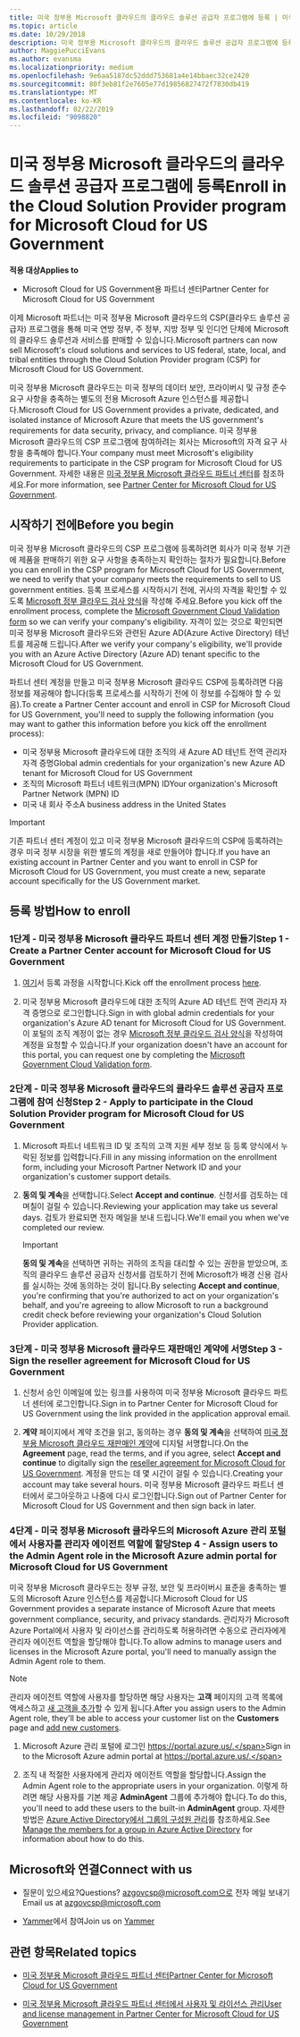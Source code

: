 ```yaml
---
title: 미국 정부용 Microsoft 클라우드의 클라우드 솔루션 공급자 프로그램에 등록 | 미국 정부용 Microsoft 클라우드 파트너 센터
ms.topic: article
ms.date: 10/29/2018
description: 미국 정부용 Microsoft 클라우드의 클라우드 솔루션 공급자 프로그램에 등록하기 전에 CSP 프로그램 요구 사항에 대해 자세히 알아보세요.
author: MaggiePucciEvans
ms.author: evansma
ms.localizationpriority: medium
ms.openlocfilehash: 9e6aa5187dc52ddd753681a4e14bbaec32ce2420
ms.sourcegitcommit: 80f3eb81f2e7605e77d19856827472f7830db419
ms.translationtype: MT
ms.contentlocale: ko-KR
ms.lasthandoff: 02/22/2019
ms.locfileid: "9098820"
---
```

# <a name="enroll-in-the-cloud-solution-provider-program-for-microsoft-cloud-for-us-government"></a><span data-ttu-id="d43c7-103">미국 정부용 Microsoft 클라우드의 클라우드 솔루션 공급자 프로그램에 등록</span><span class="sxs-lookup"><span data-stu-id="d43c7-103">Enroll in the Cloud Solution Provider program for Microsoft Cloud for US Government</span></span>

**<span data-ttu-id="d43c7-104">적용 대상</span><span class="sxs-lookup"><span data-stu-id="d43c7-104">Applies to</span></span>**

-  <span data-ttu-id="d43c7-105">Microsoft Cloud for US Government용 파트너 센터</span><span class="sxs-lookup"><span data-stu-id="d43c7-105">Partner Center for Microsoft Cloud for US Government</span></span>

<span data-ttu-id="d43c7-106">이제 Microsoft 파트너는 미국 정부용 Microsoft 클라우드의 CSP(클라우드 솔루션 공급자) 프로그램을 통해 미국 연방 정부, 주 정부, 지방 정부 및 인디언 단체에 Microsoft의 클라우드 솔루션과 서비스를 판매할 수 있습니다.</span><span class="sxs-lookup"><span data-stu-id="d43c7-106">Microsoft partners can now sell Microsoft's cloud solutions and services to US federal, state, local, and tribal entities through the Cloud Solution Provider program (CSP) for Microsoft Cloud for US Government.</span></span> 

<span data-ttu-id="d43c7-107">미국 정부용 Microsoft 클라우드는 미국 정부의 데이터 보안, 프라이버시 및 규정 준수 요구 사항을 충족하는 별도의 전용 Microsoft Azure 인스턴스를 제공합니다.</span><span class="sxs-lookup"><span data-stu-id="d43c7-107">Microsoft Cloud for US Government provides a private, dedicated, and isolated instance of Microsoft Azure that meets the US government's requirements for data security, privacy, and compliance.</span></span> <span data-ttu-id="d43c7-108">미국 정부용 Microsoft 클라우드의 CSP 프로그램에 참여하려는 회사는 Microsoft의 자격 요구 사항을 충족해야 합니다.</span><span class="sxs-lookup"><span data-stu-id="d43c7-108">Your company must meet Microsoft's eligibility requirements to participate in the CSP program for Microsoft Cloud for US Government.</span></span> <span data-ttu-id="d43c7-109">자세한 내용은 [미국 정부용 Microsoft 클라우드 파트너 센터](partner-center-for-microsoft-us-govt-cloud.md)를 참조하세요.</span><span class="sxs-lookup"><span data-stu-id="d43c7-109">For more information, see [Partner Center for Microsoft Cloud for US Government](partner-center-for-microsoft-us-govt-cloud.md).</span></span>

## <a name="before-you-begin"></a><span data-ttu-id="d43c7-110">시작하기 전에</span><span class="sxs-lookup"><span data-stu-id="d43c7-110">Before you begin</span></span>

<span data-ttu-id="d43c7-111">미국 정부용 Microsoft 클라우드의 CSP 프로그램에 등록하려면 회사가 미국 정부 기관에 제품을 판매하기 위한 요구 사항을 충족하는지 확인하는 절차가 필요합니다.</span><span class="sxs-lookup"><span data-stu-id="d43c7-111">Before you can enroll in the CSP program for Microsoft Cloud for US Government, we need to verify that your company meets the requirements to sell to US government entities.</span></span> <span data-ttu-id="d43c7-112">등록 프로세스를 시작하시기 전에, 귀사의 자격을 확인할 수 있도록 [Microsoft 정부 클라우드 검사 양식](https://azuregov.microsoft.com/csp)을 작성해 주세요.</span><span class="sxs-lookup"><span data-stu-id="d43c7-112">Before you kick off the enrollment process, complete the [Microsoft Government Cloud Validation form](https://azuregov.microsoft.com/csp) so we can verify your company's eligibility.</span></span> <span data-ttu-id="d43c7-113">자격이 있는 것으로 확인되면 미국 정부용 Microsoft 클라우드와 관련된 Azure AD(Azure Active Directory) 테넌트를 제공해 드립니다.</span><span class="sxs-lookup"><span data-stu-id="d43c7-113">After we verify your company's eligibility, we'll provide you with an Azure Active Directory (Azure AD) tenant specific to the Microsoft Cloud for US Government.</span></span>  

<span data-ttu-id="d43c7-114">파트너 센터 계정을 만들고 미국 정부용 Microsoft 클라우드 CSP에 등록하려면 다음 정보를 제공해야 합니다(등록 프로세스를 시작하기 전에 이 정보를 수집해야 할 수 있음).</span><span class="sxs-lookup"><span data-stu-id="d43c7-114">To create a Partner Center account and enroll in CSP for Microsoft Cloud for US Government, you'll need to supply the following information (you may want to gather this information before you kick off the enrollment process):</span></span>

-  <span data-ttu-id="d43c7-115">미국 정부용 Microsoft 클라우드에 대한 조직의 새 Azure AD 테넌트 전역 관리자 자격 증명</span><span class="sxs-lookup"><span data-stu-id="d43c7-115">Global admin credentials for your organization's new Azure AD tenant for Microsoft Cloud for US Government</span></span>
-  <span data-ttu-id="d43c7-116">조직의 Microsoft 파트너 네트워크(MPN) ID</span><span class="sxs-lookup"><span data-stu-id="d43c7-116">Your organization's Microsoft Partner Network (MPN) ID</span></span> 
-  <span data-ttu-id="d43c7-117">미국 내 회사 주소</span><span class="sxs-lookup"><span data-stu-id="d43c7-117">A business address in the United States</span></span>

> [!IMPORTANT]  
> <span data-ttu-id="d43c7-118">기존 파트너 센터 계정이 있고 미국 정부용 Microsoft 클라우드의 CSP에 등록하려는 경우 미국 정부 시장을 위한 별도의 계정을 새로 만들어야 합니다.</span><span class="sxs-lookup"><span data-stu-id="d43c7-118">If you have an existing account in Partner Center and you want to enroll in CSP for Microsoft Cloud for US Government, you must create a new, separate account specifically for the US Government market.</span></span>

## <a name="how-to-enroll"></a><span data-ttu-id="d43c7-119">등록 방법</span><span class="sxs-lookup"><span data-stu-id="d43c7-119">How to enroll</span></span> 

### <a name="step-1---create-a-partner-center-account-for-microsoft-cloud-for-us-government"></a><span data-ttu-id="d43c7-120">1단계 - 미국 정부용 Microsoft 클라우드 파트너 센터 계정 만들기</span><span class="sxs-lookup"><span data-stu-id="d43c7-120">Step 1 - Create a Partner Center account for Microsoft Cloud for US Government</span></span>

1.  <span data-ttu-id="d43c7-121">[여기](https://partnercenter.microsoft.com/register/resellerusgjoinnow)서 등록 과정을 시작합니다.</span><span class="sxs-lookup"><span data-stu-id="d43c7-121">Kick off the enrollment process [here](https://partnercenter.microsoft.com/register/resellerusgjoinnow).</span></span> 

2.  <span data-ttu-id="d43c7-122">미국 정부용 Microsoft 클라우드에 대한 조직의 Azure AD 테넌트 전역 관리자 자격 증명으로 로그인합니다.</span><span class="sxs-lookup"><span data-stu-id="d43c7-122">Sign in with global admin credentials for your organization's Azure AD tenant for Microsoft Cloud for US Government.</span></span> <span data-ttu-id="d43c7-123">이 포털의 조직 계정이 없는 경우 [Microsoft 정부 클라우드 검사 양식](https://azuregov.microsoft.com/csp)을 작성하여 계정을 요청할 수 있습니다.</span><span class="sxs-lookup"><span data-stu-id="d43c7-123">If your organization doesn't have an account for this portal, you can request one by completing the [Microsoft Government Cloud Validation form](https://azuregov.microsoft.com/csp).</span></span>


### <a name="step-2---apply-to-participate-in-the-cloud-solution-provider-program-for-microsoft-cloud-for-us-government"></a><span data-ttu-id="d43c7-124">2단계 - 미국 정부용 Microsoft 클라우드의 클라우드 솔루션 공급자 프로그램에 참여 신청</span><span class="sxs-lookup"><span data-stu-id="d43c7-124">Step 2 - Apply to participate in the Cloud Solution Provider program for Microsoft Cloud for US Government</span></span>

1.  <span data-ttu-id="d43c7-125">Microsoft 파트너 네트워크 ID 및 조직의 고객 지원 세부 정보 등 등록 양식에서 누락된 정보를 입력합니다.</span><span class="sxs-lookup"><span data-stu-id="d43c7-125">Fill in any missing information on the enrollment form, including your Microsoft Partner Network ID and your organization's customer support details.</span></span> 

2.  <span data-ttu-id="d43c7-126">**동의 및 계속**을 선택합니다.</span><span class="sxs-lookup"><span data-stu-id="d43c7-126">Select **Accept and continue**.</span></span> <span data-ttu-id="d43c7-127">신청서를 검토하는 데 며칠이 걸릴 수 있습니다.</span><span class="sxs-lookup"><span data-stu-id="d43c7-127">Reviewing your application may take us several days.</span></span> <span data-ttu-id="d43c7-128">검토가 완료되면 전자 메일을 보내 드립니다.</span><span class="sxs-lookup"><span data-stu-id="d43c7-128">We'll email you when we've completed our review.</span></span>

    > [!IMPORTANT]  
    > <span data-ttu-id="d43c7-129">**동의 및 계속**을 선택하면 귀하는 귀하의 조직을 대리할 수 있는 권한을 받았으며, 조직의 클라우드 솔루션 공급자 신청서를 검토하기 전에 Microsoft가 배경 신용 검사를 실시하는 것에 동의하는 것이 됩니다.</span><span class="sxs-lookup"><span data-stu-id="d43c7-129">By selecting **Accept and continue**, you're confirming that you're authorized to act on your organization's behalf, and you're agreeing to allow Microsoft to run a background credit check before reviewing your organization's Cloud Solution Provider application.</span></span>


### <a name="step-3---sign-the-reseller-agreement-for-microsoft-cloud-for-us-government"></a><span data-ttu-id="d43c7-130">3단계 - 미국 정부용 Microsoft 클라우드 재판매인 계약에 서명</span><span class="sxs-lookup"><span data-stu-id="d43c7-130">Step 3 - Sign the reseller agreement for Microsoft Cloud for US Government</span></span>

1. <span data-ttu-id="d43c7-131">신청서 승인 이메일에 있는 링크를 사용하여 미국 정부용 Microsoft 클라우드 파트너 센터에 로그인합니다.</span><span class="sxs-lookup"><span data-stu-id="d43c7-131">Sign in to Partner Center for Microsoft Cloud for US Government using the link provided in the application approval email.</span></span> 

2. <span data-ttu-id="d43c7-132">**계약** 페이지에서 계약 조건을 읽고, 동의하는 경우 **동의 및 계속**을 선택하여 [미국 정부용 Microsoft 클라우드 재판매인 계약](https://go.microsoft.com/fwlink/p/?linkid=843364)에 디지털 서명합니다.</span><span class="sxs-lookup"><span data-stu-id="d43c7-132">On the **Agreement** page, read the terms, and if you agree, select **Accept and continue** to digitally sign the [reseller agreement for Microsoft Cloud for US Government](https://go.microsoft.com/fwlink/p/?linkid=843364).</span></span> <span data-ttu-id="d43c7-133">계정을 만드는 데 몇 시간이 걸릴 수 있습니다.</span><span class="sxs-lookup"><span data-stu-id="d43c7-133">Creating your account may take several hours.</span></span> <span data-ttu-id="d43c7-134">미국 정부용 Microsoft 클라우드 파트너 센터에서 로그아웃하고 나중에 다시 로그인합니다.</span><span class="sxs-lookup"><span data-stu-id="d43c7-134">Sign out of Partner Center for Microsoft Cloud for US Government and then sign back in later.</span></span>


### <a name="step-4---assign-users-to-the-admin-agent-role-in-the-microsoft-azure-admin-portal-for-microsoft-cloud-for-us-government"></a><span data-ttu-id="d43c7-135">4단계 - 미국 정부용 Microsoft 클라우드의 Microsoft Azure 관리 포털에서 사용자를 관리자 에이전트 역할에 할당</span><span class="sxs-lookup"><span data-stu-id="d43c7-135">Step 4 - Assign users to the Admin Agent role in the Microsoft Azure admin portal for Microsoft Cloud for US Government</span></span>

<span data-ttu-id="d43c7-136">미국 정부용 Microsoft 클라우드는 정부 규정, 보안 및 프라이버시 표준을 충족하는 별도의 Microsoft Azure 인스턴스를 제공합니다.</span><span class="sxs-lookup"><span data-stu-id="d43c7-136">Microsoft Cloud for US Government provides a separate instance of Microsoft Azure that meets government compliance, security, and privacy standards.</span></span> <span data-ttu-id="d43c7-137">관리자가 Microsoft Azure Portal에서 사용자 및 라이선스를 관리하도록 허용하려면 수동으로 관리자에게 관리자 에이전트 역할을 할당해야 합니다.</span><span class="sxs-lookup"><span data-stu-id="d43c7-137">To allow admins to manage users and licenses in the Microsoft Azure portal, you'll need to manually assign the Admin Agent role to them.</span></span>

> [!NOTE]  
> <span data-ttu-id="d43c7-138">관리자 에이전트 역할에 사용자를 할당하면 해당 사용자는 **고객** 페이지의 고객 목록에 액세스하고 [새 고객을 추가](add-a-new-customer.md)할 수 있게 됩니다.</span><span class="sxs-lookup"><span data-stu-id="d43c7-138">After you assign users to the Admin Agent role, they'll be able to access your customer list on the **Customers** page and [add new customers](add-a-new-customer.md).</span></span>   

1.  <span data-ttu-id="d43c7-139">Microsoft Azure 관리 포털에 로그인 https://portal.azure.us/.</span><span class="sxs-lookup"><span data-stu-id="d43c7-139">Sign in to the Microsoft Azure admin portal at https://portal.azure.us/.</span></span>

2.  <span data-ttu-id="d43c7-140">조직 내 적절한 사용자에게 관리자 에이전트 역할을 할당합니다.</span><span class="sxs-lookup"><span data-stu-id="d43c7-140">Assign the Admin Agent role to the appropriate users in your organization.</span></span> <span data-ttu-id="d43c7-141">이렇게 하려면 해당 사용자를 기본 제공 **AdminAgent** 그룹에 추가해야 합니다.</span><span class="sxs-lookup"><span data-stu-id="d43c7-141">To do this, you'll need to add these users to the built-in **AdminAgent** group.</span></span> <span data-ttu-id="d43c7-142">자세한 방법은 [Azure Active Directory에서 그룹의 구성원 관리](https://docs.microsoft.com/azure/active-directory/active-directory-groups-members-azure-portal)를 참조하세요.</span><span class="sxs-lookup"><span data-stu-id="d43c7-142">See [Manage the members for a group in Azure Active Directory](https://docs.microsoft.com/azure/active-directory/active-directory-groups-members-azure-portal) for information about how to do this.</span></span>
 
## <a name="connect-with-us"></a><span data-ttu-id="d43c7-143">Microsoft와 연결</span><span class="sxs-lookup"><span data-stu-id="d43c7-143">Connect with us</span></span>

- <span data-ttu-id="d43c7-144">질문이 있으세요?</span><span class="sxs-lookup"><span data-stu-id="d43c7-144">Questions?</span></span> <span data-ttu-id="d43c7-145">azgovcsp@microsoft.com으로 전자 메일 보내기</span><span class="sxs-lookup"><span data-stu-id="d43c7-145">Email us at azgovcsp@microsoft.com</span></span>

- <span data-ttu-id="d43c7-146">[Yammer](https://www.yammer.com/cloudpartnercommunity/#/threads/inGroup?type=in_group&feedId=11509777&view=all)에서 참여</span><span class="sxs-lookup"><span data-stu-id="d43c7-146">Join us on [Yammer](https://www.yammer.com/cloudpartnercommunity/#/threads/inGroup?type=in_group&feedId=11509777&view=all)</span></span> 

## <a name="related-topics"></a><span data-ttu-id="d43c7-147">관련 항목</span><span class="sxs-lookup"><span data-stu-id="d43c7-147">Related topics</span></span>

-  [<span data-ttu-id="d43c7-148">미국 정부용 Microsoft 클라우드 파트너 센터</span><span class="sxs-lookup"><span data-stu-id="d43c7-148">Partner Center for Microsoft Cloud for US Government</span></span>](partner-center-for-microsoft-us-govt-cloud.md)

-  [<span data-ttu-id="d43c7-149">미국 정부용 Microsoft 클라우드 파트너 센터에서 사용자 및 라이선스 관리</span><span class="sxs-lookup"><span data-stu-id="d43c7-149">User and license management in Partner Center for Microsoft Cloud for US Government</span></span>](user-management-in-partner-center-for-microsoft-us-govt-cloud.md)


